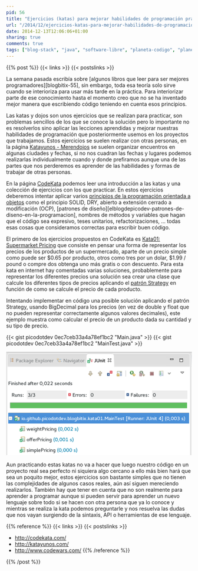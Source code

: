 ```yaml
---
pid: 56
title: "Ejercicios (katas) para mejorar habilidades de programación practicando"
url: "/2014/12/ejercicios-katas-para-mejorar-habilidades-de-programacion-practicando/"
date: 2014-12-13T12:06:06+01:00
sharing: true
comments: true
tags: ["blog-stack", "java", "software-libre", "planeta-codigo", "planeta-arch-linux", "planeta-linux", "programacion"]
---
```


{{% post %}}
{{< links >}}
{{< postslinks >}}

La semana pasada escribía sobre [algunos libros que leer para ser mejores programadores][blogbitix-55], sin embargo, toda esa teoría solo sirve cuando se interioriza para usar más tarde en la práctica. Para interiorizar parte de ese conocimiento hasta el momento creo que no se ha inventado mejor manera que escribiendo código teniendo en cuenta esos principios.

Las katas y dojos son unos ejercicios que se realizan para practicar, son problemas sencillos de los que se conoce la solución pero lo importante no es resolverlos sino aplicar las lecciones aprendidas y mejorar nuestras habilidades de programación que posteriormente usemos en los proyectos que trabajamos. Estos ejercicios se suelen realizar con otras personas, en la página [Katayunos - Merendojos](http://katayunos.com/) se suelen organizar encuentros en algunas ciudades y fechas, si no nos cuadran las fechas y lugares podemos realizarlas individualmente cuando y donde prefiramos aunque una de las partes que nos perderemos es aprender de las habilidades y formas de trabajar de otras personas.

En la página [CodeKata](http://codekata.com/) podemos leer una introducción a las katas y una colección de ejercicios con los que practicar. En estos ejercicios deberemos intentar aplicar varios [principios de la programación orientada a objetos](http://javarevisited.blogspot.com.es/2012/03/10-object-oriented-design-principles.html) como el principio SOLID, DRY, abierto a extensión cerrado a modificación (OCP), [patrones de diseño][elblogdepicodev-patrones-de-diseno-en-la-programacion], nombres de métodos y variables que hagan que el código sea expresivo, teses unitarios, refactorizaciones, ... todas esas cosas que consideramos correctas para escribir buen código.

El primero de los ejercicios propuestos en CodeKata es [Kata01: Supermarket Pricing](http://codekata.com/kata/kata01-supermarket-pricing/) que consiste en pensar una forma de representar los precios de los productos de un supermercado, aparte de un precio simple como puede ser $0.65 por producto, otros como tres por un dolar, $1.99 / pound o compre dos obtenga uno más gratis o con descuento. Para esta kata en internet hay comentadas varias soluciones, probablemente para representar los diferentes precios una solución sea crear una clase que calcule los diferentes tipos de precios aplicando el [patrón Strategy](https://es.wikipedia.org/wiki/Strategy_%28patr%C3%B3n_de_dise%C3%B1o%29) en función de como se calcule el precio de cada producto.

Intentando implementar en código una posible solución aplicando el patrón Strategy, usando BigDecimal para los precios (en vez de double y float que no pueden representar correctamente algunos valores decimales), este ejemplo muestra como calcular el precio de un producto dada su cantidad y su tipo de precio.

{{< gist picodotdev 0ec7ceb33a4a78ef1bc2 "Main.java" >}}
{{< gist picodotdev 0ec7ceb33a4a78ef1bc2 "MainTest.java" >}}

<div class="media" style="text-align: center;">
	<a href="assets/images/custom/posts/56/teses-junit.png" title="Ejecución de teses" data-gallery><img src="assets/images/custom/posts/56/teses-junit.png"></a>
</div>

Aun practicando estas katas no va a hacer que luego nuestro código en un proyecto real sea perfecto ni siquiera algo cercano a ello más bien hará que sea un poquito mejor, estos ejercicios son bastante simples que no tienen las complejidades de algunos casos reales, aún así siguen mereciendo realizarlos. También hay que tener en cuenta que no son realmente para aprender a programar aunque si pueden servir para aprender un nuevo lenguaje sobre todo si se hacen con otra persona que ya lo conoce y mientras se realiza la kata podemos preguntarle y nos resuelva las dudas que nos vayan surgiendo de la sintaxis, API o herramientas de ese lenguaje.

{{% reference %}}
{{< links >}}
{{< postslinks >}}
* http://codekata.com/<br>
* http://katayunos.com/<br>
* http://www.codewars.com/
{{% /reference %}}

{{% /post %}}

